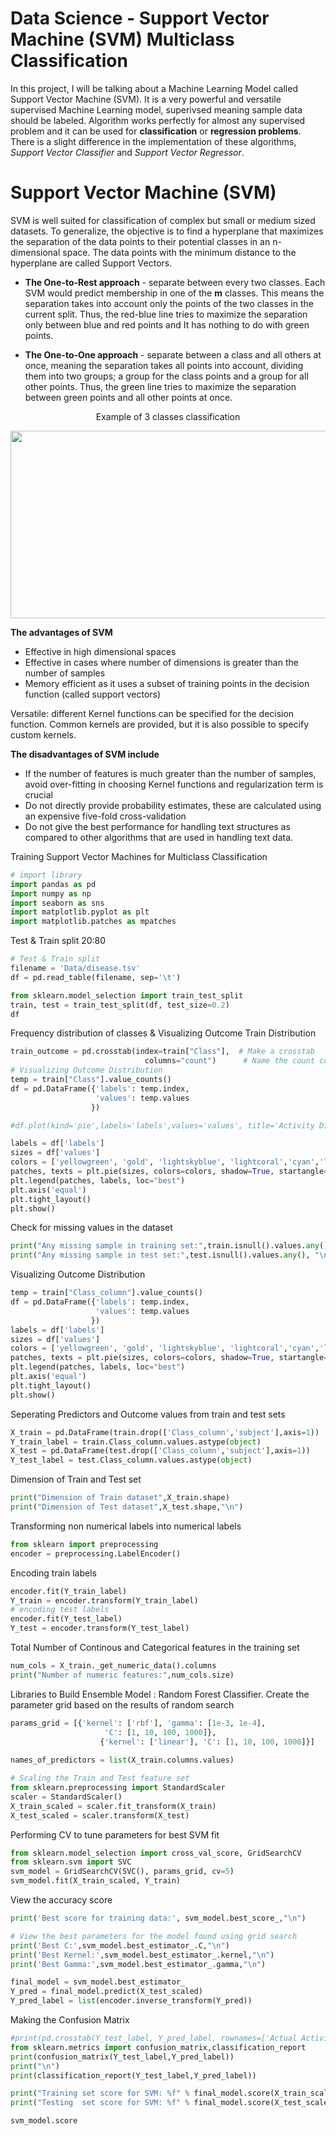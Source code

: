 # Data Science - Support Vector Machine (SVM) Multiclass Classification

In this project, I will be talking about a Machine Learning Model called Support Vector Machine (SVM). It is a very powerful and versatile supervised Machine Learning model, superivsed meaning sample data should be labeled. Algorithm works perfectly for almost any supervised problem and it can be used for **classification** or **regression problems**. There is a slight difference in the implementation of these algorithms, *Support Vector Classifier* and *Support Vector Regressor*.

# Support Vector Machine (SVM)
SVM is well suited for classification of complex but small or medium sized datasets. To generalize, the objective is to find a hyperplane that maximizes the separation of the data points to their potential classes in an n-dimensional space. The data points with the minimum distance to the hyperplane  are called Support Vectors.

- **The One-to-Rest approach** - separate between every two classes. Each SVM would predict membership in one of the **m** classes. This means the separation takes into account only the points of the two classes in the current split. Thus, the red-blue line tries to maximize the separation only between blue and red points and It has nothing to do with green points.

- **The One-to-One approach** - separate between a class and all others at once, meaning the separation takes all points into account, dividing them into two groups; a group for the class points and a group for all other points. Thus, the green line tries to maximize the separation between green points and all other points at once.

<div align="center">
  Example of 3 classes classification
</div>

<p align="center">
  <img width="600" height="300" src="[https://github.com/sulova/Data_Science_Disease_SVM/blob/main/SVM.PNG](https://github.com/sulova/ML-Notebook/blob/main/0_Disease_SVM_EDA/SVM.PNG)">
</p>

**The advantages of SVM**
 - Effective in high dimensional spaces
 - Effective in cases where number of dimensions is greater than the number of samples
 - Memory efficient as it uses a subset of training points in the decision function (called support vectors)
 
Versatile: different Kernel functions can be specified for the decision function. Common kernels are provided, but it is also possible to specify custom kernels.

**The disadvantages of SVM include**
 - If the number of features is much greater than the number of samples, avoid over-fitting in choosing Kernel functions and regularization term is crucial
 - Do not directly provide probability estimates, these are calculated using an expensive five-fold cross-validation
 - Do not give the best performance for handling text structures as compared to other algorithms that are used in handling text data. 

Training Support Vector Machines for Multiclass Classification

```python
# import library
import pandas as pd
import numpy as np
import seaborn as sns
import matplotlib.pyplot as plt
import matplotlib.patches as mpatches
```

Test & Train split 20:80
```python
# Test & Train split 
filename = 'Data/disease.tsv'
df = pd.read_table(filename, sep='\t') 

from sklearn.model_selection import train_test_split
train, test = train_test_split(df, test_size=0.2)
df 

```

Frequency distribution of classes & Visualizing Outcome Train Distribution 
```python
train_outcome = pd.crosstab(index=train["Class"],  # Make a crosstab
                              columns="count")      # Name the count column
# Visualizing Outcome Distribution 
temp = train["Class"].value_counts()
df = pd.DataFrame({'labels': temp.index,
                   'values': temp.values
                  })

#df.plot(kind='pie',labels='labels',values='values', title='Activity Ditribution',subplots= "True")

labels = df['labels']
sizes = df['values']
colors = ['yellowgreen', 'gold', 'lightskyblue', 'lightcoral','cyan','lightpink']
patches, texts = plt.pie(sizes, colors=colors, shadow=True, startangle=90, pctdistance=1.1, labeldistance=1.2)
plt.legend(patches, labels, loc="best")
plt.axis('equal')
plt.tight_layout()
plt.show()                              

```
Check for missing values in the dataset
```python
print("Any missing sample in training set:",train.isnull().values.any())
print("Any missing sample in test set:",test.isnull().values.any(), "\n")
```

Visualizing Outcome Distribution
```python
temp = train["Class_column"].value_counts()
df = pd.DataFrame({'labels': temp.index,
                   'values': temp.values
                  })
labels = df['labels']
sizes = df['values']
colors = ['yellowgreen', 'gold', 'lightskyblue', 'lightcoral','cyan','lightpink']
patches, texts = plt.pie(sizes, colors=colors, shadow=True, startangle=90, pctdistance=1.1, labeldistance=1.2)
plt.legend(patches, labels, loc="best")
plt.axis('equal')
plt.tight_layout()
plt.show()
```
Seperating Predictors and Outcome values from train and test sets
```python
X_train = pd.DataFrame(train.drop(['Class_column','subject'],axis=1))
Y_train_label = train.Class_column.values.astype(object)
X_test = pd.DataFrame(test.drop(['Class_column','subject'],axis=1))
Y_test_label = test.Class_column.values.astype(object)
```
Dimension of Train and Test set 
```python
print("Dimension of Train dataset",X_train.shape)
print("Dimension of Test dataset",X_test.shape,"\n")
```
Transforming non numerical labels into numerical labels
```python
from sklearn import preprocessing
encoder = preprocessing.LabelEncoder()
```
Encoding train labels 
```python
encoder.fit(Y_train_label)
Y_train = encoder.transform(Y_train_label)
# encoding test labels 
encoder.fit(Y_test_label)
Y_test = encoder.transform(Y_test_label)
```

Total Number of Continous and Categorical features in the training set
```python
num_cols = X_train._get_numeric_data().columns
print("Number of numeric features:",num_cols.size)
```
Libraries to Build Ensemble Model : Random Forest Classifier.  Create the parameter grid based on the results of random search 
```python
params_grid = [{'kernel': ['rbf'], 'gamma': [1e-3, 1e-4],
                     'C': [1, 10, 100, 1000]},
                    {'kernel': ['linear'], 'C': [1, 10, 100, 1000]}]
                    
names_of_predictors = list(X_train.columns.values)

# Scaling the Train and Test feature set 
from sklearn.preprocessing import StandardScaler
scaler = StandardScaler()
X_train_scaled = scaler.fit_transform(X_train)
X_test_scaled = scaler.transform(X_test)
```

Performing CV to tune parameters for best SVM fit 
```python
from sklearn.model_selection import cross_val_score, GridSearchCV
from sklearn.svm import SVC
svm_model = GridSearchCV(SVC(), params_grid, cv=5)
svm_model.fit(X_train_scaled, Y_train)
```
 View the accuracy score
```python
print('Best score for training data:', svm_model.best_score_,"\n") 

# View the best parameters for the model found using grid search
print('Best C:',svm_model.best_estimator_.C,"\n") 
print('Best Kernel:',svm_model.best_estimator_.kernel,"\n")
print('Best Gamma:',svm_model.best_estimator_.gamma,"\n")

final_model = svm_model.best_estimator_
Y_pred = final_model.predict(X_test_scaled)
Y_pred_label = list(encoder.inverse_transform(Y_pred))
```
Making the Confusion Matrix
```Python
#print(pd.crosstab(Y_test_label, Y_pred_label, rownames=['Actual Activity'], colnames=['Predicted Activity']))
from sklearn.metrics import confusion_matrix,classification_report
print(confusion_matrix(Y_test_label,Y_pred_label))
print("\n")
print(classification_report(Y_test_label,Y_pred_label))

print("Training set score for SVM: %f" % final_model.score(X_train_scaled , Y_train))
print("Testing  set score for SVM: %f" % final_model.score(X_test_scaled  , Y_test ))

svm_model.score
```
